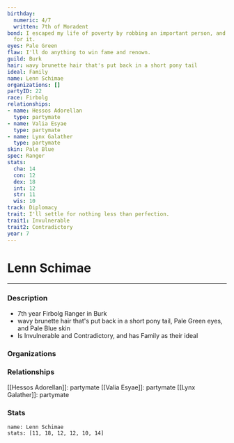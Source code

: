 ```yaml
---
birthday:
  numeric: 4/7
  written: 7th of Moradent
bond: I escaped my life of poverty by robbing an important person, and I'm wanted
  for it.
eyes: Pale Green
flaw: I'll do anything to win fame and renown.
guild: Burk
hair: wavy brunette hair that's put back in a short pony tail
ideal: Family
name: Lenn Schimae
organizations: []
partyID: 22
race: Firbolg
relationships:
- name: Hessos Adorellan
  type: partymate
- name: Valia Esyae
  type: partymate
- name: Lynx Galather
  type: partymate
skin: Pale Blue
spec: Ranger
stats:
  cha: 14
  con: 12
  dex: 18
  int: 12
  str: 11
  wis: 10
track: Diplomacy
trait: I'll settle for nothing less than perfection.
trait1: Invulnerable
trait2: Contradictory
year: 7
---
```

# Lenn Schimae
---
### Description
- 7th year Firbolg Ranger in Burk
- wavy brunette hair that's put back in a short pony tail, Pale Green eyes, and Pale Blue skin
- Is Invulnerable and Contradictory, and has Family as their ideal

### Organizations
### Relationships
[[Hessos Adorellan]]: partymate
[[Valia Esyae]]: partymate
[[Lynx Galather]]: partymate
### Stats
```statblock
name: Lenn Schimae
stats: [11, 18, 12, 12, 10, 14]
```